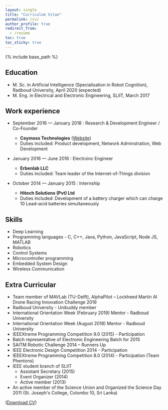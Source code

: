 ```yaml
---
layout: single
title: "Curriculum Vitae"
permalink: /cv/
author_profile: true
redirect_from:
  - /resume
toc: true
toc_sticky: true
---
```


{% include base_path %}

## Education

* M. Sc. in Artificial Intelligence (Specialisation in Robot Cognition), Radboud University, April 2020 (expected)
* M. Eng. in Electrical and Electronic Engineering, SLIIT, March 2017

## Work experience

* September 2016 — January 2018 : Research & Development Engineer / Co-Founder
  + **Ceymoss Technologies** ([Website](http://www.ceymoss.com/))
  + Duties included: Product development, Network Adminstration, Web Development

  <!-- * Supervisor: Professor Git -->

* January 2016 — June 2016 : Electroinc Engineer
  + **Erbenlab LLC**
  + Duties included: Team leader of the Internet-of-Things division

* October 2014 — January 2015 : Internship
  + **Hitech Solutions (Pvt) Ltd**
  + Duties included: Development of a battery charger which can charge 10 Lead–acid batteries simultaneously

## Skills

* Deep Learning
* Programming languages - C, C++, Java, Python, JavaScript, Node JS, MATLAB
* Robotics
* Control Systems
* Microcontroller programming
* Embedded System Design
* Wireless Communication

<!-- Publications
======
  <ul>{% for post in site.publications %}

    {% include archive-single-cv.html %}

  {% endfor %}</ul> -->
  
<!-- Talks
======
  <ul>{% for post in site.talks %}

    {% include archive-single-talk-cv.html %}

  {% endfor %}</ul> -->
  
<!-- Teaching
======
  <ul>{% for post in site.teaching %}

    {% include archive-single-cv.html %}

  {% endfor %}</ul> -->
  
<!-- Service and leadership
======

* Currently signed in to 43 different slack teams -->

## Extra Curricular

* Team member of MAVLab (TU-Delft), AlphaPilot – Lockheed Martin AI Drone Racing Innovation Challenge 2019
* Radboud University - Unibuddy member
* International Orientation Week (February 2019) Mentor - Radboud University
* International Orientation Week (August 2018) Mentor - Radboud University
* IEEEXtreme Programming Competition 9.0 (2015) - Participation
* Batch representative of Electronic Engineering Batch for 2015
* SAITM Robotic Challenge 2014 – Runners Up
* IEEE Electronic Design Competition 2014 - Participation
* IEEEXtreme Programming Competition 8.0 (2014) - Participation (Team Phentons)
* IEEE student branch of SLIIT
    - Assistant Secretary (2015)
    - Event Organizer (2014)
    - Active member (2013)
* An active member of the Science Union and Organized the Science Day 2011 (St. Joseph's College, Colombo 10, Sri Lanka)

([Download CV](https://basameera.github.io/files/cv.pdf))

